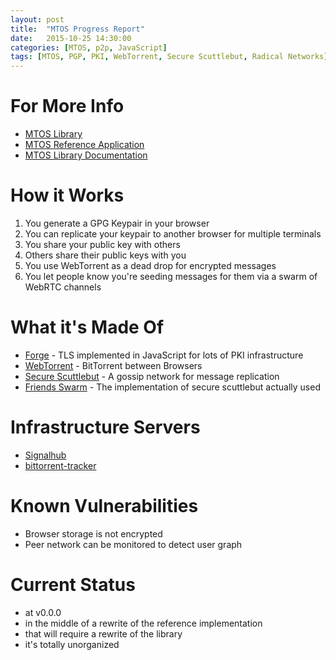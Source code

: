 ```yaml
---
layout: post
title:  "MTOS Progress Report"
date:   2015-10-25 14:30:00
categories: [MTOS, p2p, JavaScript]
tags: [MTOS, PGP, PKI, WebTorrent, Secure Scuttlebut, Radical Networks]
---
```


# For More Info

* [MTOS Library](https://github.com/m-t-o-s)
* [MTOS Reference Application](https://mtos.co)
* [MTOS Library Documentation](http://docs.mtos.co)

# How it Works

1. You generate a GPG Keypair in your browser
1. You can replicate your keypair to another browser for multiple terminals
1. You share your public key with others
1. Others share their public keys with you
1. You use WebTorrent as a dead drop for encrypted messages
1. You let people know you're seeding messages for them via a swarm of WebRTC channels

# What it's Made Of

* [Forge](https://github.com/digitalbazaar/forge) - TLS implemented in JavaScript for lots of PKI infrastructure
* [WebTorrent](https://webtorrent.io/) - BitTorrent between Browsers
* [Secure Scuttlebut](https://github.com/ssbc/secure-scuttlebutt) - A gossip network for message replication
* [Friends Swarm](https://github.com/moose-team/friends-swarm) - The implementation of secure scuttlebut actually used

# Infrastructure Servers

* [Signalhub](https://github.com/mafintosh/signalhub)
* [bittorrent-tracker](https://github.com/feross/bittorrent-tracker)

# Known Vulnerabilities

* Browser storage is not encrypted
* Peer network can be monitored to detect user graph

# Current Status

* at v0.0.0
* in the middle of a rewrite of the reference implementation
* that will require a rewrite of the library
* it's totally unorganized
